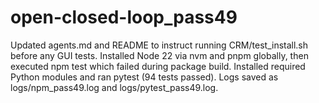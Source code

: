 # open-closed-loop_pass49
Updated agents.md and README to instruct running CRM/test_install.sh before any GUI tests.
Installed Node 22 via nvm and pnpm globally, then executed npm test which failed during package build.
Installed required Python modules and ran pytest (94 tests passed).
Logs saved as logs/npm_pass49.log and logs/pytest_pass49.log.

